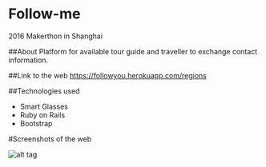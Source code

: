 # Follow-me
2016 Makerthon in Shanghai

##About
Platform for available tour guide and traveller to exchange contact information.

##Link to the web
https://followyou.herokuapp.com/regions

##Technologies used

- Smart Glasses
- Ruby on Rails
- Bootstrap

#Screenshots of the web

![alt tag](https://cloud.githubusercontent.com/assets/17296898/17398064/809174c4-5a6d-11e6-94bb-19103b7d5b27.png)
